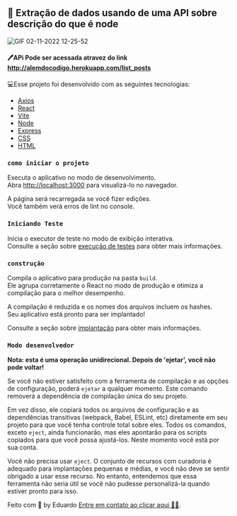 ## 🚀 Extração de dados usando de uma API sobre descrição do que é node

![GIF 02-11-2022 12-25-52](https://user-images.githubusercontent.com/38886580/199531035-b7665c89-ac9b-49f3-b8d1-7ab5d1fdd3cd.gif)

#### 🖊️APi Pode ser acessada atravez do link http://alemdocodigo.herokuapp.com/list_posts

💻Esse projeto foi desenvolvido com as seguintes tecnologias:

- [Axios](https://axios-http.com/)
- [React](https://pt-br.reactjs.org/)
- [Vite](https://vitejs.dev/guide/)
- [Node](https://ejs.co/)
- [Express](https://ejs.co/)
- [CSS](https://ejs.co/)
- [HTML](https://ejs.co/)

### `como iniciar o projeto`

Executa o aplicativo no modo de desenvolvimento.\
Abra [http://localhost:3000](http://localhost:3000) para visualizá-lo no navegador.

A página será recarregada se você fizer edições.\
Você também verá erros de lint no console.

### `Iniciando Teste`

Inicia o executor de teste no modo de exibição interativa.\
Consulte a seção sobre [execução de testes](https://facebook.github.io/create-react-app/docs/running-tests) para obter mais informações.

### `construção `

Compila o aplicativo para produção na pasta `build`.\
Ele agrupa corretamente o React no modo de produção e otimiza a compilação para o melhor desempenho.

A compilação é reduzida e os nomes dos arquivos incluem os hashes.\
Seu aplicativo está pronto para ser implantado!

Consulte a seção sobre [implantação](https://facebook.github.io/create-react-app/docs/deployment) para obter mais informações.

### `Modo desenvolvedor`

**Nota: esta é uma operação unidirecional. Depois de 'ejetar', você não pode voltar!**

Se você não estiver satisfeito com a ferramenta de compilação e as opções de configuração, poderá `ejetar` a qualquer momento. Este comando removerá a dependência de compilação única do seu projeto.

Em vez disso, ele copiará todos os arquivos de configuração e as dependências transitivas (webpack, Babel, ESLint, etc) diretamente em seu projeto para que você tenha controle total sobre eles. Todos os comandos, exceto `eject`, ainda funcionarão, mas eles apontarão para os scripts copiados para que você possa ajustá-los. Neste momento você está por sua conta.

Você não precisa usar `eject`. O conjunto de recursos com curadoria é adequado para implantações pequenas e médias, e você não deve se sentir obrigado a usar esse recurso. No entanto, entendemos que essa ferramenta não seria útil se você não pudesse personalizá-la quando estiver pronto para isso.

Feito com 💜 by Eduardo [Entre em contato ao clicar aqui 🚀😊](https://www.linkedin.com/in/eduardo-irineu-dos-santos-134375220/).
